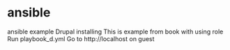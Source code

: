 # ansible
ansible example
Drupal installing
This is example from book with using role
Run playbook_d.yml
Go to http://localhost on guest
